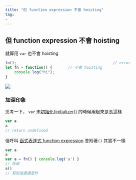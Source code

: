 ```yaml
---
title: "但 function expression 不會 hoisting"
tag: 
- 
---
```


##  但 function expression 不會 hoisting
就算用 `var` 也不會 hoisting

```js
fn();											// error
let fn = function() {		// 不會 hoisting
	console.log("hi");
}
```
![](https://i.imgur.com/prF6nSE.png)

### 加深印象
思考一下， `var` 未[初始化(initializer)](初始化(initializer).md)] 的時候用起來是長這樣
```js
var a 
a 
// return undefined
```
但呼叫 [函式表達式 function expression](函式表達式%20function%20expression.md) 會附著`()` 
其實不一樣
```js
var a
a
var a = fn() { console.log('a') } 
// 炸掉
a()
// 寫到這邊還是炸
```